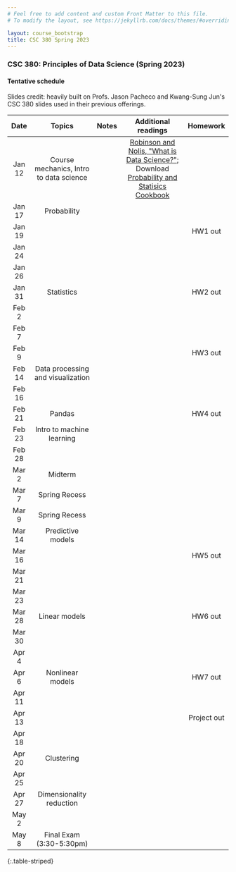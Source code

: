 ```yaml
---
# Feel free to add content and custom Front Matter to this file.
# To modify the layout, see https://jekyllrb.com/docs/themes/#overriding-theme-defaults

layout: course_bootstrap
title: CSC 380 Spring 2023
---
```


### CSC 380: Principles of Data Science (Spring 2023)

#### Tentative schedule

Slides credit: heavily built on Profs. Jason Pacheco and Kwang-Sung Jun's CSC 380 slides used in their previous offerings. 

|  Date  |          Topics          | Notes | Additional readings  | Homework |
|:------:|:------------------------:|:---:|:---:|:---:|
| Jan 12 |       Course mechanics, Intro to data science                   |  | [Robinson and Nolis, "What is Data Science?"](http://www.pachecoj.com/courses/csc380_fall21/doc/what_is_data_science.pdf); Download [Probability and Statisics Cookbook](http://statistics.zone/)  |  | 
| Jan 17 |        Probability                  |  |  |  | 
| Jan 19 |                          | |  |  HW1 out | 
| Jan 24 |                          | |  |  |  | 
| Jan 26 |                          | |  |  |  | 
| Jan 31 |        Statistics                  | |  |  HW2 out | 
| Feb 2  |                          | |  |  |  | 
| Feb 7  |                          | |  |  |  | 
| Feb 9  |                          |  |  | HW3 out | 
| Feb 14 |       Data processing and visualization                  |  |  |  | 
| Feb 16 |                          |  |  |  | 
| Feb 21 |       Pandas                   |  |  | HW4 out | 
| Feb 23 |       Intro to machine learning                   |  |  |  | 
| Feb 28 |                          |  |  |  | 
| Mar 2  |       Midterm            |  |  |  | 
| Mar 7  |      Spring Recess       |  |  |  | 
| Mar 9  |      Spring Recess       |  |  |  | 
| Mar 14 |       Predictive models                  |  |  |  | 
| Mar 16 |                          |  |  | HW5 out | 
| Mar 21 |                          |  |  |  | 
| Mar 23 |                          |  |  |  | 
| Mar 28 |       Linear models                   |  |  | HW6 out | 
| Mar 30 |                          |  |  |  | 
| Apr 4  |                          |  |  |  | 
| Apr 6  |       Nonlinear models                  |  |  | HW7 out | 
| Apr 11 |                          |  |  |  | 
| Apr 13 |                          |  |  | Project out | 
| Apr 18 |                          |  |  |  | 
| Apr 20 |       Clustering                   |  |  |  | 
| Apr 25 |                          |  |  |  | 
| Apr 27 |       Dimensionality reduction                   |  |  |  | 
| May 2  |                          |  |  |  | 
| May 8  | Final Exam (3:30-5:30pm) |  |  |  | 
{:.table-striped}
